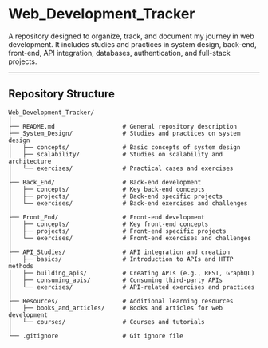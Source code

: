 # Web_Development_Tracker
A repository designed to organize, track, and document my journey in web development. It includes studies and practices in system design, back-end, front-end, API integration, databases, authentication, and full-stack projects.

---

## Repository Structure
```plaintext
Web_Development_Tracker/
│
├── README.md                   # General repository description
├── System_Design/              # Studies and practices on system design
│   ├── concepts/               # Basic concepts of system design
│   ├── scalability/            # Studies on scalability and architecture
│   └── exercises/              # Practical cases and exercises
│
├── Back_End/                   # Back-end development
│   ├── concepts/               # Key back-end concepts
│   ├── projects/               # Back-end specific projects
│   └── exercises/              # Back-end exercises and challenges
│
├── Front_End/                  # Front-end development
│   ├── concepts/               # Key front-end concepts
│   ├── projects/               # Front-end specific projects
│   └── exercises/              # Front-end exercises and challenges
│
├── API_Studies/                # API integration and creation
│   ├── basics/                 # Introduction to APIs and HTTP methods
│   ├── building_apis/          # Creating APIs (e.g., REST, GraphQL)
│   ├── consuming_apis/         # Consuming third-party APIs
│   └── exercises/              # API-related exercises and practices
│
├── Resources/                  # Additional learning resources
│   ├── books_and_articles/     # Books and articles for web development
│   └── courses/                # Courses and tutorials
│
└── .gitignore                  # Git ignore file
